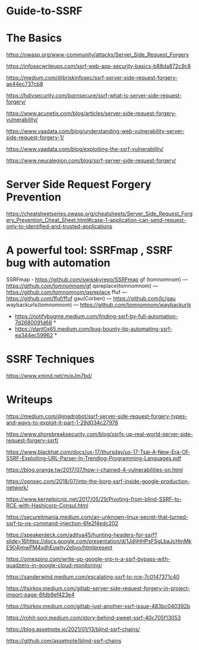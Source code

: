 # Guide-to-SSRF
                                                                         
                                                                                   
# The Basics

https://owasp.org/www-community/attacks/Server_Side_Request_Forgery
                                                                            
https://infosecwriteups.com/ssrf-web-app-security-basics-b88da872c9c8
 
https://medium.com/@briskinfosec/ssrf-server-side-request-forgery-ae44ec737cb8
 
https://hdivsecurity.com/bornsecure/ssrf-what-is-server-side-request-forgery/
  
https://www.acunetix.com/blog/articles/server-side-request-forgery-vulnerability/

https://www.vaadata.com/blog/understanding-web-vulnerability-server-side-request-forgery-1/

https://www.vaadata.com/blog/exploiting-the-ssrf-vulnerability/

https://www.neuralegion.com/blog/ssrf-server-side-request-forgery/
 
 
 
 
# Server Side Request Forgery Prevention

https://cheatsheetseries.owasp.org/cheatsheets/Server_Side_Request_Forgery_Prevention_Cheat_Sheet.html#case-1-application-can-send-request-only-to-identified-and-trusted-applications


# A powerful tool: SSRFmap , SSRF bug with automation

SSRFmap - https://github.com/swisskyrepo/SSRFmap
gf (tomnomnom) — https://github.com/tomnomnom/gf
qsreplace(tomnomnom) — https://github.com/tomnomnom/qsreplace
ffuf — https://github.com/ffuf/ffuf
gau(Corben) — https://github.com/lc/gau
waybackurls(tomnomnom) — https://github.com/tomnomnom/waybackurls

* https://notifybugme.medium.com/finding-ssrf-by-full-automation-7d2680091d68 *
* https://dant0x65.medium.com/bug-bounty-tip-automating-ssrf-ea344ec59962 *

# SSRF Techniques 

https://www.xmind.net/m/eJm7bd/

# Writeups

https://medium.com/@madrobot/ssrf-server-side-request-forgery-types-and-ways-to-exploit-it-part-1-29d034c27978

https://www.shorebreaksecurity.com/blog/ssrfs-up-real-world-server-side-request-forgery-ssrf/

https://www.blackhat.com/docs/us-17/thursday/us-17-Tsai-A-New-Era-Of-SSRF-Exploiting-URL-Parser-In-Trending-Programming-Languages.pdf

https://blog.orange.tw/2017/07/how-i-chained-4-vulnerabilities-on.html

https://opnsec.com/2018/07/into-the-borg-ssrf-inside-google-production-network/

https://www.kernelpicnic.net/2017/05/29/Pivoting-from-blind-SSRF-to-RCE-with-Hashicorp-Consul.html

https://secureitmania.medium.com/an-unknown-linux-secret-that-turned-ssrf-to-os-command-injection-6fe2f4edc202

https://speakerdeck.com/aditya45/hunting-headers-for-ssrf?slide=16https://docs.google.com/presentation/d/1JdIjHHPsFSgLbaJcHmMkE904jmwPM4xdhEuwhy2ebvo/htmlpresent

https://omespino.com/write-up-google-vrp-n-a-ssrf-bypass-with-quadzero-in-google-cloud-monitoring/

https://sanderwind.medium.com/escalating-ssrf-to-rce-7c0147371c40

https://ltsirkov.medium.com/gitlab-server-side-request-forgery-in-project-import-page-6fdb9ef423e4

https://ltsirkov.medium.com/gitlab-just-another-ssrf-issue-483bc040392b

https://rohit-soni.medium.com/story-behind-sweet-ssrf-40c705f13053

https://blog.assetnote.io/2021/01/13/blind-ssrf-chains/

https://github.com/assetnote/blind-ssrf-chains


